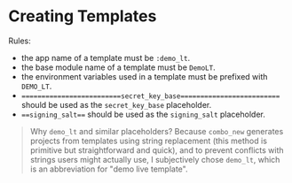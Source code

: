 # Creating Templates

Rules:

- the app name of a template must be `:demo_lt`.
- the base module name of a template must be `DemoLT`.
- the environment variables used in a template must be prefixed with `DEMO_LT`.
- `=========================secret_key_base=========================` should be used as the `secret_key_base` placeholder.
- `==signing_salt==` should be used as the `signing_salt` placeholder.

> Why `demo_lt` and similar placeholders? Because `combo_new` generates projects from templates using string replacement (this method is primitive but straightforward and quick), and to prevent conflicts with strings users might actually use, I subjectively chose `demo_lt`, which is an abbreviation for "demo live template".
